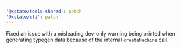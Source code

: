 ```yaml
---
'@xstate/tools-shared': patch
'@xstate/cli': patch
---
```


Fixed an issue with a misleading dev-only warning being printed when generating typegen data because of the internal `createMachine` call.
